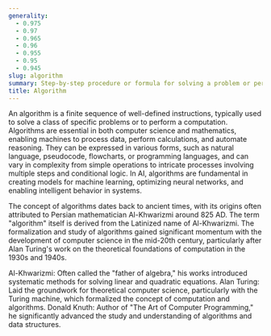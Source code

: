 ```yaml
---
generality:
  - 0.975
  - 0.97
  - 0.965
  - 0.96
  - 0.955
  - 0.95
  - 0.945
slug: algorithm
summary: Step-by-step procedure or formula for solving a problem or performing a task.
title: Algorithm
---
```


An algorithm is a finite sequence of well-defined instructions, typically used to solve a class of specific problems or to perform a computation. Algorithms are essential in both computer science and mathematics, enabling machines to process data, perform calculations, and automate reasoning. They can be expressed in various forms, such as natural language, pseudocode, flowcharts, or programming languages, and can vary in complexity from simple operations to intricate processes involving multiple steps and conditional logic. In AI, algorithms are fundamental in creating models for machine learning, optimizing neural networks, and enabling intelligent behavior in systems.

The concept of algorithms dates back to ancient times, with its origins often attributed to Persian mathematician Al-Khwarizmi around 825 AD. The term "algorithm" itself is derived from the Latinized name of Al-Khwarizmi. The formalization and study of algorithms gained significant momentum with the development of computer science in the mid-20th century, particularly after Alan Turing's work on the theoretical foundations of computation in the 1930s and 1940s.

Al-Khwarizmi: Often called the "father of algebra," his works introduced systematic methods for solving linear and quadratic equations. Alan Turing: Laid the groundwork for theoretical computer science, particularly with the Turing machine, which formalized the concept of computation and algorithms. Donald Knuth: Author of "The Art of Computer Programming," he significantly advanced the study and understanding of algorithms and data structures.
